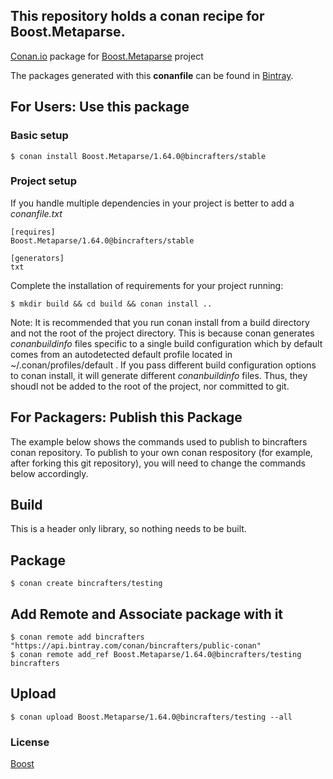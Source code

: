 ## This repository holds a conan recipe for Boost.Metaparse.

[Conan.io](https://conan.io) package for [Boost.Metaparse](https://github.com/Boostorg/Metaparse) project

The packages generated with this **conanfile** can be found in [Bintray](https://bintray.com/bincrafters/public-conan/Boost.Metaparse%3Abincrafters).

## For Users: Use this package

### Basic setup

    $ conan install Boost.Metaparse/1.64.0@bincrafters/stable

### Project setup

If you handle multiple dependencies in your project is better to add a *conanfile.txt*

    [requires]
    Boost.Metaparse/1.64.0@bincrafters/stable

    [generators]
    txt

Complete the installation of requirements for your project running:</small></span>

    $ mkdir build && cd build && conan install ..
	
Note: It is recommended that you run conan install from a build directory and not the root of the project directory.  This is because conan generates *conanbuildinfo* files specific to a single build configuration which by default comes from an autodetected default profile located in ~/.conan/profiles/default .  If you pass different build configuration options to conan install, it will generate different *conanbuildinfo* files.  Thus, they shoudl not be added to the root of the project, nor committed to git. 

## For Packagers: Publish this Package

The example below shows the commands used to publish to bincrafters conan repository. To publish to your own conan respository (for example, after forking this git repository), you will need to change the commands below accordingly. 

## Build  

This is a header only library, so nothing needs to be built.

## Package 

    $ conan create bincrafters/testing
	
## Add Remote and Associate package with it

	$ conan remote add bincrafters "https://api.bintray.com/conan/bincrafters/public-conan"
	$ conan remote add_ref Boost.Metaparse/1.64.0@bincrafters/testing bincrafters

## Upload

    $ conan upload Boost.Metaparse/1.64.0@bincrafters/testing --all

### License
[Boost](LICENSE)
